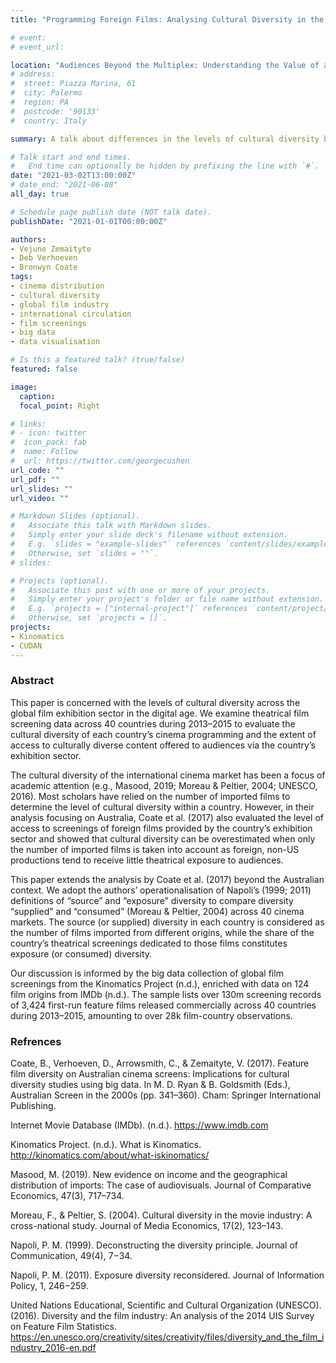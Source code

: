 ```yaml
---
title: "Programming Foreign Films: Analysing Cultural Diversity in the Global Exhibition Sector"

# event: 
# event_url: 

location: "Audiences Beyond the Multiplex: Understanding the Value of a Diverse Film Culture, Art and Humanities Research Council, UK"
# address:
#  street: Piazza Marina, 61
#  city: Palermo
#  region: PA
#  postcode: '90133'
#  country: Italy

summary: A talk about differences in the levels of cultural diversity between small and large cinemas internationally.

# Talk start and end times.
#   End time can optionally be hidden by prefixing the line with `#`.
date: "2021-03-02T13:00:00Z"
# date_end: "2021-06-08"
all_day: true

# Schedule page publish date (NOT talk date).
publishDate: "2021-01-01T00:00:00Z"

authors: 
- Vejune Zemaityte
- Deb Verhoeven
- Bronwyn Coate
tags:
- cinema distribution
- cultural diversity
- global film industry
- international circulation
- film screenings
- big data
- data visualisation

# Is this a featured talk? (true/false)
featured: false

image:
  caption: 
  focal_point: Right

# links:
# - icon: twitter
#  icon_pack: fab
#  name: Follow
#  url: https://twitter.com/georgecushen
url_code: ""
url_pdf: ""
url_slides: ""
url_video: ""

# Markdown Slides (optional).
#   Associate this talk with Markdown slides.
#   Simply enter your slide deck's filename without extension.
#   E.g. `slides = "example-slides"` references `content/slides/example-slides.md`.
#   Otherwise, set `slides = ""`.
# slides:

# Projects (optional).
#   Associate this post with one or more of your projects.
#   Simply enter your project's folder or file name without extension.
#   E.g. `projects = ["internal-project"]` references `content/project/deep-learning/index.md`.
#   Otherwise, set `projects = []`.
projects:
- Kinomatics
- CUDAN
---
```


### Abstract

This paper is concerned with the levels of cultural diversity across the global film exhibition sector in the digital age. We examine theatrical film screening data across 40 countries during 2013–2015 to evaluate the cultural diversity of each country’s cinema programming and the extent of access to culturally diverse content offered to audiences via the country’s exhibition sector. 

The cultural diversity of the international cinema market has been a focus of academic attention (e.g., Masood, 2019; Moreau & Peltier, 2004; UNESCO, 2016). Most scholars have relied on the number of imported films to determine the level of cultural diversity within a country. However, in their analysis focusing on Australia, Coate et al. (2017) also evaluated the level of access to screenings of foreign films provided by the country’s exhibition sector and showed that cultural diversity can be overestimated when only the number of imported films is taken into account as foreign, non-US productions tend to receive little theatrical exposure to audiences.   

This paper extends the analysis by Coate et al. (2017) beyond the Australian context. We adopt the authors’ operationalisation of Napoli’s (1999; 2011) definitions of “source” and “exposure” diversity to compare diversity “supplied” and “consumed” (Moreau & Peltier, 2004) across 40 cinema markets. The source (or supplied) diversity in each country is considered as the number of films imported from different origins, while the share of the country’s theatrical screenings dedicated to those films constitutes exposure (or consumed) diversity. 

Our discussion is informed by the big data collection of global film screenings from the Kinomatics Project (n.d.), enriched with data on 124 film origins from IMDb (n.d.). The sample lists over 130m screening records of 3,424 first-run feature films released commercially across 40 countries during 2013–2015, amounting to over 28k film-country observations. 

### Refrences

Coate, B., Verhoeven, D., Arrowsmith, C., & Zemaityte, V. (2017). Feature film diversity on Australian cinema screens: Implications for cultural diversity studies using big data. In M. D. Ryan & B. Goldsmith (Eds.), Australian Screen in the 2000s (pp. 341–360). Cham: Springer International Publishing.

Internet Movie Database (IMDb). (n.d.). https://www.imdb.com 

Kinomatics Project. (n.d.). What is Kinomatics. http://kinomatics.com/about/what-iskinomatics/ 

Masood, M. (2019). New evidence on income and the geographical distribution of imports: The case of audiovisuals. Journal of Comparative Economics, 47(3), 717–734.

Moreau, F., & Peltier, S. (2004). Cultural diversity in the movie industry: A cross-national study. Journal of Media Economics, 17(2), 123–143. 

Napoli, P. M. (1999). Deconstructing the diversity principle. Journal of Communication, 49(4), 7−34.

Napoli, P. M. (2011). Exposure diversity reconsidered. Journal of Information Policy, 1, 246−259.

United Nations Educational, Scientific and Cultural Organization (UNESCO). (2016). Diversity and the film industry: An analysis of the 2014 UIS Survey on Feature Film Statistics.  https://en.unesco.org/creativity/sites/creativity/files/diversity_and_the_film_industry_2016-en.pdf
